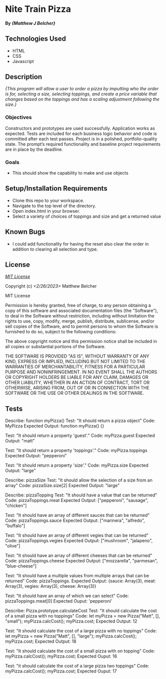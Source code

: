 # Nite Train Pizza

#### By _**{Matthew J Belcher}**_

## Technologies Used

* HTML 
* CSS 
* Javascript

## Description
_{This program will allow a user to order a pizza by imputting who the order is for, selecting a size, selecting toppings, and create a price variable that changes based on the toppings and has a scaling adjustment following the size.}_


### Objectives 
Constructors and prototypes are used successfully.
Application works as expected.
Tests are included for each business logic behavior and code is committed after each test passes.
Project is in a polished, portfolio-quality state.
The prompt’s required functionality and baseline project requirements are in place by the deadline.



### Goals
* This should show the capability to make and use objects



## Setup/Installation Requirements

* Clone this repo to your workspace.
* Navigate to the top level of the directory.
* Open index.html in your browser.
* Select a variety of choices of toppings and size and get a returned value

## Known Bugs

* I could add functionality for having the reset also clear the order in addition to clearing all selection and type.

## License

_[MIT License](https://opensource.org/licenses/MIT)_

Copyright (c) _<2/26/2023>_ Matthew Belcher

MIT License

Permission is hereby granted, free of charge, to any person obtaining a copy
of this software and associated documentation files (the "Software"), to deal
in the Software without restriction, including without limitation the rights
to use, copy, modify, merge, publish, distribute, sublicense, and/or sell
copies of the Software, and to permit persons to whom the Software is
furnished to do so, subject to the following conditions:

The above copyright notice and this permission notice shall be included in all
copies or substantial portions of the Software.

THE SOFTWARE IS PROVIDED "AS IS", WITHOUT WARRANTY OF ANY KIND, EXPRESS OR
IMPLIED, INCLUDING BUT NOT LIMITED TO THE WARRANTIES OF MERCHANTABILITY,
FITNESS FOR A PARTICULAR PURPOSE AND NONINFRINGEMENT. IN NO EVENT SHALL THE
AUTHORS OR COPYRIGHT HOLDERS BE LIABLE FOR ANY CLAIM, DAMAGES OR OTHER
LIABILITY, WHETHER IN AN ACTION OF CONTRACT, TORT OR OTHERWISE, ARISING FROM,
OUT OF OR IN CONNECTION WITH THE SOFTWARE OR THE USE OR OTHER DEALINGS IN THE
SOFTWARE.

## Tests

Describe: function myPizza()
Test: "It should return a pizza object"
Code: MyPizza
Expected Output: function myPizza() {}

Test: "It should return a property 'guest'."
Code: myPizza.guest
Expected Output: "matt"


Test: "It should return a property 'toppings'."
Code: myPizza.toppings
Expected Output: "pepperoni"


Test: "It should return a property 'size'."
Code: myPizza.size
Expected Output: "large"

Describe: pizzaSize
Test: "It should allow the selection of a size from an array"
Code: pizzaSize.size[2]
Expected Output:
"large"

Describe: pizzaTopping
Test: "It should have a value that can be returned"
Code: pizzaToppings.meat
Expected Output:
["pepperoni", "sausage", "chicken"]

Test: "It should have an array of different sauces that can be returned"
Code: pizzaToppings.sauce
Expected Output:
["marinera", "alfredo", "buffalo"]

Test: "It should have an array of different vegies that can be returned"
Code: pizzaToppings.vegies
Expected Output:
["mushroom", "jalapeno", "olive"]

Test: "It should have an array of different cheeses that can be returned"
Code: pizzaToppings.cheese
Expected Output:
["mozzarella", "parmesan", "blue-cheese"]

Test: "It should have a multiple values from multiple arrays that can be returned"
Code: pizzaToppings.
Expected Output:
{sauce: Array(3), meat: Array(3), vegies: Array(3), cheese: Array(3)}

Test: "It should have an array of which we can select"
Code: pizzaToppings.meat[0]
Expected Ouput: 'pepperoni'

Describe: Pizza.prototype.calculateCost
Test: "It should calculate the cost of a small pizza with no toppings"
Code: let myPizza = new Pizza("Matt", [], "small");
      myPizza.calcCost();
      myPizza.cost;
Expected Output: 12

Test: "It should calculate the cost of a large pizza with no toppings"
Code: let myPizza = new Pizza("Matt", [], "large");
      myPizza.calcCost();
      myPizza.cost;
Expected Output: 18

Test: "It should calculate the cost of a small pizza with on topping"
Code: myPizza.calcCost();
      myPizza.cost;
Expected Ouput: 16

Test: "it should calculate the cost of a large pizza two toppings"
Code: myPizza.calcCost();
  myPizza.cost;
Expected Ouput: 17 
